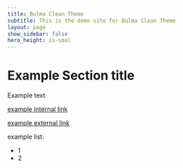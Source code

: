 ```yaml
---
title: Bulma Clean Theme
subtitle: This is the demo site for Bulma Clean Theme
layout: page
show_sidebar: false
hero_height: is-smal
---
```


# Example Section title

Example text

[example internal link](/research)

[example external link](https://github.com/chrisrhymes/bulma-clean-theme)

example list:
* 1
* 2